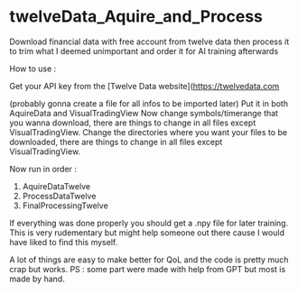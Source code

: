 # twelveData_Aquire_and_Process
Download financial data with free account from twelve data then process it to trim what I deemed unimportant and order it for AI training afterwards

How to use :

Get your API key from the [Twelve Data website](https://twelvedata.com

(probably gonna create a file for all infos to be imported later)
Put it in both AquireData and VisualTradingView 
Now change symbols/timerange that you wanna download, there are things to change in all files except VisualTradingView.
Change the directories where you want your files to be downloaded, there are things to change in all files except VisualTradingView.

Now run in order :
1) AquireDataTwelve
2) ProcessDataTwelve
3) FinalProcessingTwelve

If everything was done properly you should get a .npy file for later training.
This is very rudementary but might help someone out there cause I would have liked to find this myself.

A lot of things are easy to make better for QoL and the code is pretty much crap but works.
PS : some part were made with help from GPT but most is made by hand.

